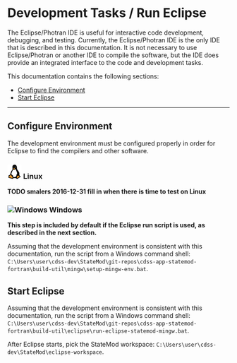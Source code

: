 # Development Tasks / Run Eclipse #

The Eclipse/Photran IDE is useful for interactive code development, debugging, and testing.
Currently, the Eclipse/Photran IDE is the only IDE that is described in this documentation.
It is not necessary to use Eclipse/Photran or another IDE to compile the software,
but the IDE does provide an integrated interface to the code and development tasks.

This documentation contains the following sections:

* [Configure Environment](#configure-environment)
* [Start Eclipse](#start-eclipse)

----------

## Configure Environment ##

The development environment must be configured properly in order for Eclipse to find the compilers and other software.

### ![Linux](../images/linux-32.png) Linux ###

**TODO smalers 2016-12-31 fill in when there is time to test on Linux**

### ![Windows](../images/windows-32.ico) Windows ###

**This step is included by default if the Eclipse run script is used, as described in the next section.**

Assuming that the development environment is consistent with this documentation, run the script from a Windows command shell:
`C:\Users\user\cdss-dev\StateMod\git-repos\cdss-app-statemod-fortran\build-util\mingw\setup-mingw-env.bat`.

## Start Eclipse ##

Assuming that the development environment is consistent with this documentation, run the script from a Windows command shell:
`C:\Users\user\cdss-dev\StateMod\git-repos\cdss-app-statemod-fortran\build-util\eclipse\run-eclipse-statemod-mingw.bat`.

After Eclipse starts, pick the StateMod workspace: `C:\Users\user\cdss-dev\StateMod\eclipse-workspace`.
